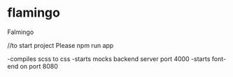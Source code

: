 # flamingo
Falmingo

//to start project
Please npm run app

-compiles scss to css
-starts mocks backend server port 4000
-starts font-end on port 8080
